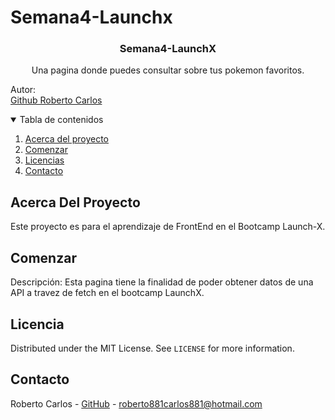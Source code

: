 # Semana4-Launchx

<h3 align="center">Semana4-LaunchX</h3>

  <p align="center">
    Una pagina donde puedes consultar sobre tus pokemon favoritos.
    <br>
  </p>
  <p>Autor:
    <br/>
    <a href="https://github.com/Roberto881">Github Roberto Carlos</a>
  </p>

<details open="open">
  <summary>Tabla de contenidos</summary>
  <ol>
    <li><a href="#acerca-del-proyecto">Acerca del proyecto</a></li>
    <li><a href="#comenzar">Comenzar</a></li>
    <li><a href="#licencia">Licencias</a></li>
    <li><a href="#contacto">Contacto</a></li>
  </ol>
</details>


## Acerca Del Proyecto
Este proyecto es para el aprendizaje de FrontEnd en el Bootcamp Launch-X.

## Comenzar

Descripción: 
Esta pagina tiene la finalidad de poder obtener datos de una API a travez de fetch en el bootcamp LaunchX.

## Licencia

Distributed under the MIT License. See `LICENSE` for more information.


## Contacto

Roberto Carlos - [GitHub](https://github.com/Roberto881) - roberto881carlos881@hotmail.com
